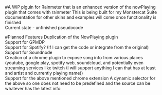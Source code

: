 #A WIP plguin for Rainmeter that is an enhanced version of the nowPlaying plugin that comes with rainmeter
This is being built for my Monstercat Suite documentation for other skins and examples will come once functionality is finished  
Current state - unfinished pseudocode

#Planned Features
Duplication of the NowPlaying plugin  
Support for GPMDP  
Support for Spotify? (If I can get the code or integrate from the original)  
Support for Soundnode  
Creation of a chrome plugin to expose song info from various places (youtube, google play, spotify web, soundcloud, and potentially even streaming services like twitch (I will support anything I can that has at least and artist and currently playing name))  
Support for the above mentioned chrome extension
A dynamic selector for the above so one does not need to be predefined and the source can be whatever has the latest info  